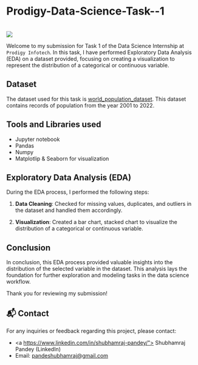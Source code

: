 # Prodigy-Data-Science-Task--1
<br>
<img src="![Data Science Task 1](https://github.com/user-attachments/assets/8c888fb1-4936-44f3-b4ea-148f11fa205d)
"   >

Welcome to my submission for Task 1 of the Data Science Internship at `Prodigy Infotech`. In this task, I have performed Exploratory Data Analysis (EDA) on a dataset provided, focusing on creating a visualization to represent the distribution of a categorical or continuous variable.

## Dataset

The dataset used for this task is <a href="https://github.com/kindo-tk/PRODIGY_DS_01/blob/main/worldpopulationdata.csv">world_population_dataset</a>. This dataset contains records of population from the year 2001 to 2022. 

## Tools and Libraries used
- Jupyter notebook
- Pandas
- Numpy
- Matplotlip & Seaborn for visualization



## Exploratory Data Analysis (EDA)

During the EDA process, I performed the following steps:

1. **Data Cleaning**: Checked for missing values, duplicates, and outliers in the dataset and handled them accordingly.

2. **Visualization**: Created a bar chart, stacked chart to visualize the distribution of a categorical or continuous variable. 



## Conclusion

In conclusion, this EDA process provided valuable insights into the distribution of the selected variable in the dataset. This analysis lays the foundation for further exploration and modeling tasks in the data science workflow.

Thank you for reviewing my submission!

## 📬 Contact

For any inquiries or feedback regarding this project, please contact:

- <a https://www.linkedin.com/in/shubhamraj-pandey/"> Shubhamraj Pandey (LinkedIn)</a>
- Email: pandeshubhamraj@gmail.com
